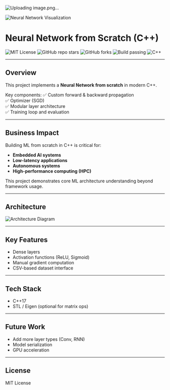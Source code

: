 ![Uploading image.png…]()







![Neural Network Visualization](docs/brain_neural_network.png)

# Neural Network from Scratch (C++)

![MIT License](https://img.shields.io/badge/license-MIT-green.svg)
![GitHub repo stars](https://img.shields.io/github/stars/Trojan3877/Neural-Network-from-Scratch-Cpp?style=social)
![GitHub forks](https://img.shields.io/github/forks/Trojan3877/Neural-Network-from-Scratch-Cpp?style=social)
![Build passing](https://img.shields.io/github/actions/workflow/status/Trojan3877/Neural-Network-from-Scratch-Cpp/ci.yml?branch=main)
![C++](https://img.shields.io/badge/C++-17-blue)

---

## Overview

This project implements a **Neural Network from scratch** in modern C++.

Key components:
✅ Custom forward & backward propagation  
✅ Optimizer (SGD)  
✅ Modular layer architecture  
✅ Training loop and evaluation  

---

## Business Impact

Building ML from scratch in C++ is critical for:
- **Embedded AI systems**  
- **Low-latency applications**  
- **Autonomous systems**  
- **High-performance computing (HPC)**  

This project demonstrates core ML architecture understanding beyond framework usage.

---

## Architecture

![Architecture Diagram](docs/architecture.png)

---

## Key Features

- Dense layers  
- Activation functions (ReLU, Sigmoid)  
- Manual gradient computation  
- CSV-based dataset interface  

---

## Tech Stack

- C++17  
- STL / Eigen (optional for matrix ops)  

---

## Future Work

- Add more layer types (Conv, RNN)  
- Model serialization  
- GPU acceleration  

---

## License

MIT License
